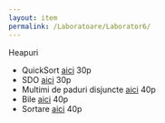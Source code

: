 ```yaml
---
layout: item
permalink: /Laboratoare/Laborator6/
---
```


Heapuri

- QuickSort [aici](http://www.infoarena.ro/problema/algsort) 30p
- SDO [aici](http://www.infoarena.ro/problema/sdo) 30p
- Multimi de paduri disjuncte [aici](http://www.infoarena.ro/problema/disjoint) 40p
- Bile [aici](http://www.infoarena.ro/problema/bile) 40p
- Sortare [aici](http://www.infoarena.ro/problema/sortare) 40p

